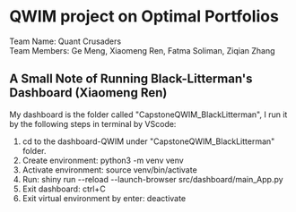 # QWIM project on Optimal Portfolios
Team Name: Quant Crusaders  
Team Members: Ge Meng, Xiaomeng Ren, Fatma Soliman, Ziqian Zhang

## A Small Note of Running Black-Litterman's Dashboard (Xiaomeng Ren)
My dashboard is the folder called "CapstoneQWIM_BlackLitterman", I run it by the following steps in terminal by VScode:
1. cd to the dashboard-QWIM under "CapstoneQWIM_BlackLitterman" folder.
2. Create environment: python3 -m venv venv
3. Activate environment: source venv/bin/activate
4. Run: shiny run --reload --launch-browser src/dashboard/main_App.py
5. Exit dashboard: ctrl+C
6. Exit virtual environment by enter: deactivate
